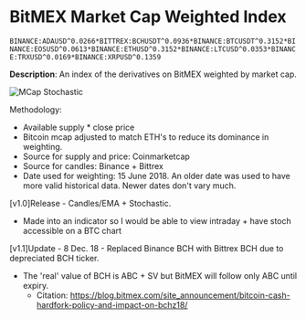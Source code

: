# BitMEX Market Cap Weighted Index

`BINANCE:ADAUSD^0.0266*BITTREX:BCHUSDT^0.0936*BINANCE:BTCUSDT^0.3152*BINANCE:EOSUSD^0.0613*BINANCE:ETHUSD^0.3152*BINANCE:LTCUSD^0.0353*BINANCE:TRXUSD^0.0169*BINANCE:XRPUSD^0.1359`

**Description**: An index of the derivatives on BitMEX weighted by market cap.

![MCap Stochastic](https://www.tradingview.com/x/Qn5f84uc/)

Methodology:
- Available supply * close price
- Bitcoin mcap adjusted to match ETH's to reduce its dominance in weighting.
- Source for supply and price: Coinmarketcap
- Source for candles: Binance + Bittrex
- Date used for weighting: 15 June 2018. An older date was used to have more valid historical data. Newer dates don't vary much.



[v1.0]Release - Candles/EMA + Stochastic.
- Made into an indicator so I would be able to view intraday + have stoch accessible on a BTC chart

[v1.1]Update  - 8 Dec. 18 - Replaced Binance BCH with Bittrex BCH due to depreciated BCH ticker.
- The 'real' value of BCH is ABC + SV but BitMEX will follow only ABC until expiry. 
  - Citation: https://blog.bitmex.com/site_announcement/bitcoin-cash-hardfork-policy-and-impact-on-bchz18/


